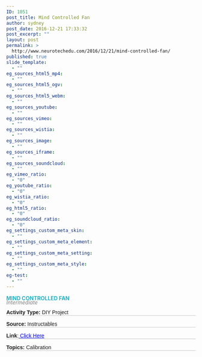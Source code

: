 ```yaml
---
ID: 1051
post_title: Mind Controlled Fan
author: sydney
post_date: 2016-12-21 17:33:32
post_excerpt: ""
layout: post
permalink: >
  http://www.neurotechedu.com/2016/12/21/mind-controlled-fan/
published: true
slide_template:
  - ""
eg_sources_html5_mp4:
  - ""
eg_sources_html5_ogv:
  - ""
eg_sources_html5_webm:
  - ""
eg_sources_youtube:
  - ""
eg_sources_vimeo:
  - ""
eg_sources_wistia:
  - ""
eg_sources_image:
  - ""
eg_sources_iframe:
  - ""
eg_sources_soundcloud:
  - ""
eg_vimeo_ratio:
  - "0"
eg_youtube_ratio:
  - "0"
eg_wistia_ratio:
  - "0"
eg_html5_ratio:
  - "0"
eg_soundcloud_ratio:
  - "0"
eg_settings_custom_meta_skin:
  - ""
eg_settings_custom_meta_element:
  - ""
eg_settings_custom_meta_setting:
  - ""
eg_settings_custom_meta_style:
  - ""
eg-test:
  - ""
---
```

<h4 style="text-align: left; color: #23b2c6; text-transform: uppercase; margin-top: 0; margin-bottom: -0.2em;">mind Controlled fan</h4>
&nbsp;
<h6 style="margin-top: -1.4em; margin-bottom: -0.8em; color: grey;">Intermediate</h6>
&nbsp;
<p style="font-family: 'arial'; margin-top: 0.3em; border-bottom: 1px solid #c4c4c4;"><strong>Activity Type:</strong> DIY Project</p>
<p style="font-family: 'arial'; margin-top: 0.2em; border-bottom: 1px solid #c4c4c4;"><strong>Source:</strong> Instructables</p>
<p style="font-family: 'arial'; margin-top: 0.2em; border-bottom: 1px solid #c4c4c4;"><strong>Link</strong>:<a href="https://github.com/neuralcubes/musephero" target="blank"> <span style="color: blue; text-decoration: underline;">Click Here</span></a></p>
<p style="font-family: 'arial'; margin-top: 0.2em; border-bottom: 1px solid #c4c4c4;"><strong>Topics:</strong> Calibration</p>